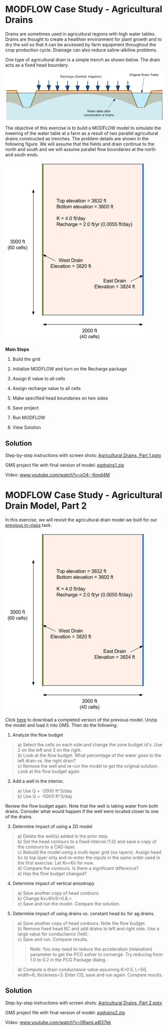 # MODFLOW Case Study - Agricultural Drains

Drains are sometimes used in agricultural regions with high water tables. Drains are thought to create a healthier environment for plant growth and to dry the soil so that it can be accessed by farm equipment throughout the crop production cycle. Drainage can also reduce saline-alkiline problems.

One type of agricultural drain is a simple trench as shown below. The drain acts as a fixed head boundary.

![drainfig.gif](images/drainfig.gif)

The objective of this exercise is to build a MODFLOW model to simulate the lowering of the water table at a farm as a result of two parallel agricultural drains constructed as trenches. The problem details are shown in the following figure. We will assume that the fields and drain continue to the north and south and we will assume parallel flow boundaries at the north and south ends.

![planview.gif](images/planview.gif)

**Main Steps**

1) Build the grid

3) Initialize MODFLOW and turn on the Recharge package

4) Assign K value to all cells

5) Assign recharge value to all cells

6) Make specified head boundaries on two sides

7) Save project

8) Run MODFLOW

9) View Solution

## Solution

Step-by-step instructions with screen shots: [<u>Agricultural Drains, Part 1.pptx</u>](Agricultural%20Drains%2C%20Part%201.pptx)

GMS project file with final version of model: [<u>agdrains1.zip</u>](agdrains1.zip)

Video: [<u>www.youtube.com/watch?v=xO4--6mdj4M</u>](https://www.youtube.com/watch?v=xO4--6mdj4M)

# MODFLOW Case Study - Agricultural Drain Model, Part 2

In this exercise, we will revisit the agricultural drain model we built for our [<u>previous in-class</u>](https://byu-ce547.readthedocs.io/en/latest/unit2/02_study_pt1/study_pt1_class/) task.

![planview.gif](images/planview.gif)

Click [<u>here</u>](agdrains1.zip) to download a completed version of the previous model. Unzip the model and load it into GMS. Then do the following:

1) Analyze the flow budget
>a) Select the cells on each side and change the zone budget id's. Use 2 on the left and 3 on the right.<br>
>b) Look at the flow budget. What percentage of the water goes to the left drain vs. the right drain?<br>
>c) Remove the well and re-run the model to get the original solution. Look at the flow budget again.

2) Add a well in the interior.
>a) Use Q = -2000 ft^3/day<br>
>b) Use Q = -5000 ft^3/day

Review the flow budget again. Note that the well is taking water from both drains. Consider what would happen if the well were located closer to one of the drains.

3) Determine impact of using a 2D model
>a) Delete the well(s) added in the prior step.<br>
>b) Set the head contours to a fixed interval (1.0) and save a copy of the contours to a CAD layer.<br>
>c) Rebuild the model using a multi-layer grid (six layers). Assign head bc to top layer only and re-enter the inputs in the same order used in the first exercise. Let Kv=Kh for now.<br>
>d) Compare the contours. Is there a significant difference?<br>
>e) Has the flow budget changed?

4) Determine impact of vertical anisotropy
>a) Save another copy of head contours.<br>
>b) Change Kv=Kh/5=0.8.><br>
>c) Save and run the model. Compare the solution.

5) Determine impact of using drains vs. constant head bc for ag drains.
>a) Save another copy of head contours. Note the flow budget.<br>
>b) Remove fixed head BC and add drains to left and right side. Use a large value for conductance (1e6).<br>
>c) Save and run. Compare results.<br>
>>Note: You may need to reduce the acceleration (relaxation) parameter to get the PCG solver to converge. Try reducing from 1.0 to 0.2 in the PCG Package dialog.

>d) Compute a drain conductance value assuming K=0.5, L=50, width=6, thickness=3. Enter CD, save and run again. Compare results.

## Solution

Step-by-step instructions with screen shots: [<u>Agricultural Drains, Part 2.pptx</u>](Agricultural%20Drains%2C%20Part%202.pptx)

GMS project file with final version of model: [<u>agdrains2.zip</u>](agdrains2.zip)

Video: [<u>www.youtube.com/watch?v=0RamLwB37kk</u>](https://www.youtube.com/watch?v=0RamLwB37kk)

 
 

 
